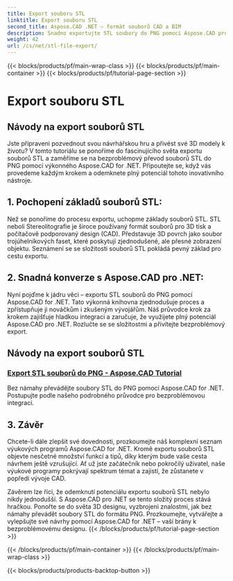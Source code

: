 ```yaml
---
title: Export souboru STL
linktitle: Export souboru STL
second_title: Aspose.CAD .NET – formát souborů CAD a BIM
description: Snadno exportujte STL soubory do PNG pomocí Aspose.CAD pro .NET. Náš průvodce krok za krokem zajišťuje bezproblémovou integraci. Učte se prostřednictvím výukových programů Aspose.CAD For .NET.
weight: 42
url: /cs/net/stl-file-export/
---
```


{{< blocks/products/pf/main-wrap-class >}}
{{< blocks/products/pf/main-container >}}
{{< blocks/products/pf/tutorial-page-section >}}

# Export souboru STL


## Návody na export souborů STL

Jste připraveni pozvednout svou návrhářskou hru a přivést své 3D modely k životu? V tomto tutoriálu se ponoříme do fascinujícího světa exportu souborů STL a zaměříme se na bezproblémový převod souborů STL do PNG pomocí výkonného Aspose.CAD for .NET. Připoutejte se, když vás provedeme každým krokem a odemknete plný potenciál tohoto inovativního nástroje.

## 1. Pochopení základů souborů STL:

Než se ponoříme do procesu exportu, uchopme základy souborů STL. STL neboli Stereolitografie je široce používaný formát souborů pro 3D tisk a počítačově podporovaný design (CAD). Představuje 3D povrch jako soubor trojúhelníkových faset, které poskytují zjednodušené, ale přesné zobrazení objektu. Seznámení se se složitostí souborů STL pokládá pevný základ pro cestu exportu.

## 2. Snadná konverze s Aspose.CAD pro .NET:

Nyní pojďme k jádru věci – exportu STL souborů do PNG pomocí Aspose.CAD for .NET. Tato výkonná knihovna zjednodušuje proces a zpřístupňuje ji nováčkům i zkušeným vývojářům. Náš průvodce krok za krokem zajišťuje hladkou integraci a zaručuje, že využijete plný potenciál Aspose.CAD pro .NET. Rozlučte se se složitostmi a přivítejte bezproblémový export.

## Návody na export souborů STL
### [Export STL souborů do PNG - Aspose.CAD Tutorial](./exporting-stl-files-to-png/)
Bez námahy převádějte soubory STL do PNG pomocí Aspose.CAD for .NET. Postupujte podle našeho podrobného průvodce pro bezproblémovou integraci.

## 3. Závěr

Chcete-li dále zlepšit své dovednosti, prozkoumejte náš komplexní seznam výukových programů Aspose.CAD for .NET. Kromě exportu souborů STL objevte nesčetné množství funkcí a tipů, díky kterým bude vaše cesta návrhem ještě vzrušující. Ať už jste začátečník nebo pokročilý uživatel, naše výukové programy pokrývají spektrum témat a zajistí, že zůstanete v popředí vývoje CAD.

Závěrem lze říci, že odemknutí potenciálu exportu souborů STL nebylo nikdy jednodušší. S Aspose.CAD pro .NET se tento složitý proces stává hračkou. Ponořte se do světa 3D designu, vyzbrojeni znalostmi, jak bez námahy převádět soubory STL do formátu PNG. Prozkoumejte, vytvářejte a vylepšujte své návrhy pomocí Aspose.CAD for .NET – vaší brány k bezproblémovému designu.
{{< /blocks/products/pf/tutorial-page-section >}}

{{< /blocks/products/pf/main-container >}}
{{< /blocks/products/pf/main-wrap-class >}}

{{< blocks/products/products-backtop-button >}}
